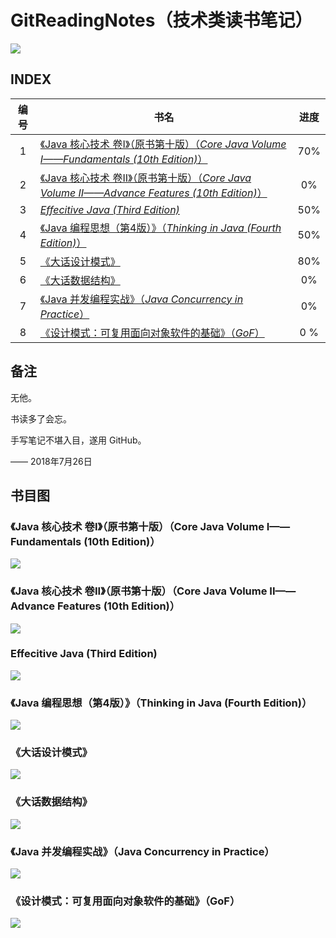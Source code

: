 # GitReadingNotes（技术类读书笔记）

![](reading.jpg)

## INDEX

| 编号 | 书名| 进度 |
|:-:|-|:-:|
| 1 | [《Java 核心技术 卷I》（原书第十版）（*Core Java Volume I——Fundamentals (10th Edition)*）](https://github.com/gdut-yy/GitReadingNotes/tree/master/CJV-I) | 70% |
| 2 | [《Java 核心技术 卷II》（原书第十版）（*Core Java Volume II——Advance Features (10th Edition)*）](https://github.com/gdut-yy/GitReadingNotes/tree/master/CJV-II) | 0% |
| 3 | [*Effecitive Java (Third Edition)*](https://github.com/gdut-yy/GitReadingNotes/tree/master/EJ3) | 50% |
| 4 | [《Java 编程思想（第4版）》（*Thinking in Java (Fourth Edition)*）](https://github.com/gdut-yy/GitReadingNotes/tree/master/TIJ) | 50% |
| 5 | [《大话设计模式》](https://github.com/gdut-yy/GitReadingNotes/tree/master/DAHUASHEJIMOSHI) | 80% |
| 6 | [《大话数据结构》](https://github.com/gdut-yy/GitReadingNotes/tree/master/DAHUASHUJUJIEGOU) | 0%  |
| 7 | [《Java 并发编程实战》（*Java Concurrency in Practice*）](https://github.com/gdut-yy/GitReadingNotes/tree/master/JCP) | 0%|
| 8 | [《设计模式：可复用面向对象软件的基础》（*GoF*）]()| 0 % |


## 备注
无他。

书读多了会忘。

手写笔记不堪入目，遂用 GitHub。

—— 2018年7月26日

## 书目图

### 《Java 核心技术 卷I》（原书第十版）（Core Java Volume I——Fundamentals (10th Edition)）

![](res/CJV-I.jpg)

### 《Java 核心技术 卷II》（原书第十版）（Core Java Volume II——Advance Features (10th Edition)）

![](res/CJV-II.jpg)

### Effecitive Java (Third Edition)

![](res/EJ3.jpg)

### 《Java 编程思想（第4版）》（Thinking in Java (Fourth Edition)）

![](res/TIJ.jpg)

### 《大话设计模式》

![](res/DAHUASHEJIMOSHI.jpg)

### 《大话数据结构》
![](res/DAHUASHUJUJIEGOU.jpg)

### 《Java 并发编程实战》（Java Concurrency in Practice）
![](res/JCP.jpg)
### 《设计模式：可复用面向对象软件的基础》（GoF）
![](res/GoF.jpg)

